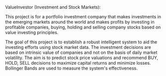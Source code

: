 ValueInvestor (Investment and Stock Markets):

This project is for a portfolio investment company that makes investments in the emerging markets around the world and makes profits by investing in profitable companies, buying, holding and selling company stocks based on value investing principles.

The goal of this project is to establish a robust intelligent system to aid the investing efforts using stock market data. The investment decisions are based on intrinsic value of companies and not on the basis of daily market volatility. The aim is to predict stock price valuations and recommend BUY, HOLD, SELL decisions to maximize capital returns and minimize losses. Bollinger Bands are used to measure the system's effectiveness.
